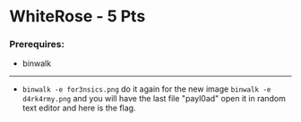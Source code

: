 # WhiteRose - 5 Pts

### Prerequires:

- binwalk

-----------------

- ``binwalk -e for3nsics.png`` do it again for the new image ``binwalk -e d4rk4rmy.png`` and you will have the last file "payl0ad" open it in random text editor and here is the flag.
